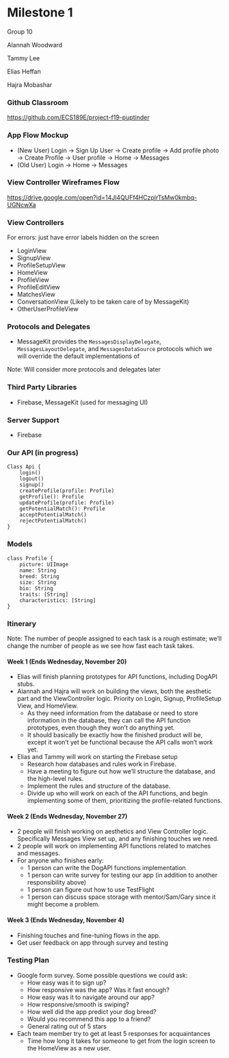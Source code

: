 # Milestone 1
Group 10

Alannah Woodward

Tammy Lee

Elias Heffan

Hajra Mobashar

### Github Classroom
https://github.com/ECS189E/project-f19-puptinder
### App Flow Mockup
- (New User) Login -> Sign Up User -> Create profile -> Add profile photo -> Create Profile -> User profile -> Home -> Messages
- (Old User) Login -> Home -> Messages

### View Controller Wireframes Flow
https://drive.google.com/open?id=14Jl4QUFf4HCzplrTsMw0kmbq-UGNcwXa

### View Controllers
For errors: just have error labels hidden on the screen
- LoginView
- SignupView
- ProfileSetupView
- HomeView
- ProfileView
- ProfileEditView
- MatchesView 
- ConversationView (Likely to be taken care of by MessageKit)
- OtherUserProfileView

### Protocols and Delegates
- MessageKit provides the `MessagesDisplayDelegate`, `MessagesLayoutDelegate`, and `MessagesDataSource` protocols which we will override the default implementations of 

Note: Will consider more protocols and delegates later
### Third Party Libraries
- Firebase, MessageKit (used for messaging UI)
### Server Support
- Firebase
### Our API (in progress)
```
Class Api {
    login()
    logout()
    signup()
    createProfile(profile: Profile)
    getProfile(): Profile
    updateProfile(profile: Profile)
    getPotentialMatch(): Profile
    acceptPotentialMatch()
    rejectPotentialMatch()
}
```
### Models
```
class Profile {
    picture: UIImage
    name: String
    breed: String
    size: String
    bio: String
    traits: [String]
    characteristics: [String]
}
```
### Itinerary
Note: The  number of people assigned to each task is a rough estimate; we’ll change the number of people as we see how fast each task takes.

#### Week 1 (Ends Wednesday, November 20)
- Elias will finish planning prototypes for API functions, including DogAPI stubs.
- Alannah and Hajra will work on building the views, both the aesthetic part and the ViewController logic. Priority on Login, Signup, ProfileSetup View, and HomeView.
  - As they need information from the database or need to store information in the database, they can call the API function prototypes, even though they won’t do anything yet.
  - It should basically be exactly how the finished product will be, except it won’t yet be functional because the API calls won’t work yet.
- Elias and Tammy will work on starting the Firebase setup
  - Research how databases and rules work in Firebase.
  - Have a meeting to figure out how we’ll structure the database, and the high-level rules.
  - Implement the rules and structure of the database.
  - Divide up who will work on each of the API functions, and begin implementing some of them, prioritizing the profile-related functions.
#### Week 2 (Ends Wednesday, November 27)
- 2 people will finish working on aesthetics and View Controller logic.
Specifically Messages View set up, and any finishing touches we need.
- 2 people will work on implementing API functions related to matches and messages.
- For anyone who finishes early:
  - 1 person can write the DogAPI functions implementation
  - 1 person can write survey for testing our app (in addition to another responsibility above) 
  - 1 person can figure out how to use TestFlight
  - 1 person can discuss space storage with mentor/Sam/Gary since it might become a problem.
#### Week 3 (Ends Wednesday, November 4) 
- Finishing touches and fine-tuning flows in the app.
- Get user feedback on app through survey and testing
### Testing Plan
- Google form survey. Some possible questions we could ask:
  - How easy was it to sign up?
  - How responsive was the app? Was it fast enough?
  - How easy was it to navigate around our app?
  - How responsive/smooth is swiping?
  - How well did the app predict your dog breed?
  - Would you recommend this app to a friend?
  - General rating out of 5 stars
- Each team member try to get at least 5 responses for acquaintances
  - Time how long it takes for someone to get from the login screen to the HomeView as a new user.
